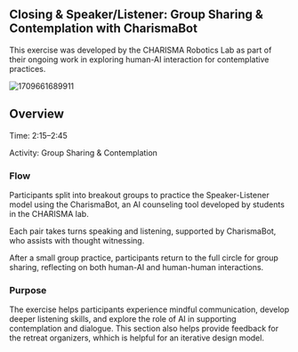## Closing & Speaker/Listener: Group Sharing & Contemplation with CharismaBot

This exercise was developed by the CHARISMA Robotics Lab as part of their ongoing work in exploring human-AI interaction for contemplative practices.

![1709661689911](https://github.com/user-attachments/assets/53d0ed14-12d4-44ed-9a9f-034504ec0ad8)


## Overview

Time: 2:15–2:45

Activity: Group Sharing & Contemplation

### Flow

Participants split into breakout groups to practice the Speaker-Listener model using the CharismaBot, an AI counseling tool developed by students in the CHARISMA lab.

Each pair takes turns speaking and listening, supported by CharismaBot, who assists with thought witnessing.

After a small group practice, participants return to the full circle for group sharing, reflecting on both human-AI and human-human interactions.

### Purpose
The exercise helps participants experience mindful communication, develop deeper listening skills, and explore the role of AI in supporting contemplation and dialogue. This section also helps provide feedback for the retreat organizers, whhich is helpful for an iterative design model.